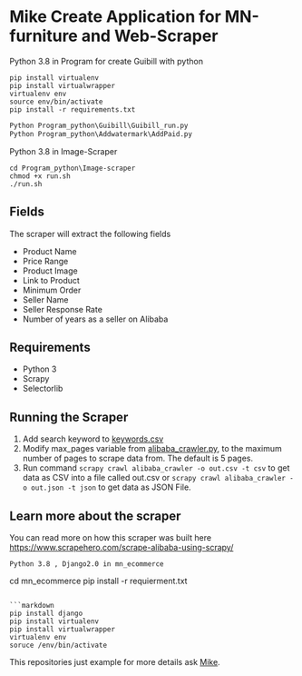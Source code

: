 

# Mike Create Application for MN-furniture and Web-Scraper

Python 3.8 in Program for create Guibill with python
```
pip install virtualenv
pip install virtualwrapper
virtualenv env
source env/bin/activate
pip install -r requirements.txt
```
```markdown
Python Program_python\Guibill\Guibill_run.py
Python Program_python\Addwatermark\AddPaid.py
```

Python 3.8 in Image-Scraper

```
cd Program_python\Image-scraper
chmod +x run.sh
./run.sh
```
## Fields

The scraper will extract the following fields

-   Product Name
-   Price Range
-   Product Image
-   Link to Product
-   Minimum Order
-   Seller Name
-   Seller Response Rate
-   Number of years as a seller on Alibaba

## Requirements

-   Python 3
-   Scrapy
-   Selectorlib

## Running the Scraper

1.  Add search keyword to [keywords.csv](https://github.com/pection/MNfurniture/blob/master/Program_python/Image-scraper/scrapy_image/resources/keywords.csv)
2.  Modify max_pages variable from [alibaba_crawler.py](https://github.com/pection/MNfurniture/blob/master/Program_python/Image-scraper/scrapy_image/spiders/alibaba_crawler.py), to the maximum number of pages to scrape data from. The default is 5 pages.
3.  Run command `scrapy crawl alibaba_crawler -o out.csv -t csv` to get data as CSV into a file called out.csv or `scrapy crawl alibaba_crawler -o out.json -t json` to get data as JSON File.

## Learn more about the scraper

You can read more on how this scraper was built here <https://www.scrapehero.com/scrape-alibaba-using-scrapy/>

```
Python 3.8 , Django2.0 in mn_ecommerce

```
cd mn_ecommerce
pip install -r requierment.txt
```

```markdown
pip install django
pip install virtualenv
pip install virtualwrapper
virtualenv env
soruce /env/bin/activate
```

This repositories just example for more details ask [Mike](https://wwww.facebook.com/pections).
